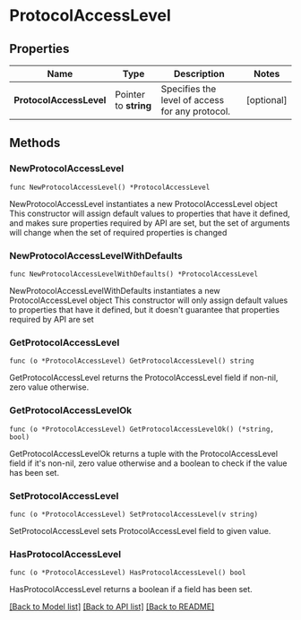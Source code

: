 # ProtocolAccessLevel

## Properties

Name | Type | Description | Notes
------------ | ------------- | ------------- | -------------
**ProtocolAccessLevel** | Pointer to **string** | Specifies the level of access for any protocol. | [optional] 

## Methods

### NewProtocolAccessLevel

`func NewProtocolAccessLevel() *ProtocolAccessLevel`

NewProtocolAccessLevel instantiates a new ProtocolAccessLevel object
This constructor will assign default values to properties that have it defined,
and makes sure properties required by API are set, but the set of arguments
will change when the set of required properties is changed

### NewProtocolAccessLevelWithDefaults

`func NewProtocolAccessLevelWithDefaults() *ProtocolAccessLevel`

NewProtocolAccessLevelWithDefaults instantiates a new ProtocolAccessLevel object
This constructor will only assign default values to properties that have it defined,
but it doesn't guarantee that properties required by API are set

### GetProtocolAccessLevel

`func (o *ProtocolAccessLevel) GetProtocolAccessLevel() string`

GetProtocolAccessLevel returns the ProtocolAccessLevel field if non-nil, zero value otherwise.

### GetProtocolAccessLevelOk

`func (o *ProtocolAccessLevel) GetProtocolAccessLevelOk() (*string, bool)`

GetProtocolAccessLevelOk returns a tuple with the ProtocolAccessLevel field if it's non-nil, zero value otherwise
and a boolean to check if the value has been set.

### SetProtocolAccessLevel

`func (o *ProtocolAccessLevel) SetProtocolAccessLevel(v string)`

SetProtocolAccessLevel sets ProtocolAccessLevel field to given value.

### HasProtocolAccessLevel

`func (o *ProtocolAccessLevel) HasProtocolAccessLevel() bool`

HasProtocolAccessLevel returns a boolean if a field has been set.


[[Back to Model list]](../README.md#documentation-for-models) [[Back to API list]](../README.md#documentation-for-api-endpoints) [[Back to README]](../README.md)


